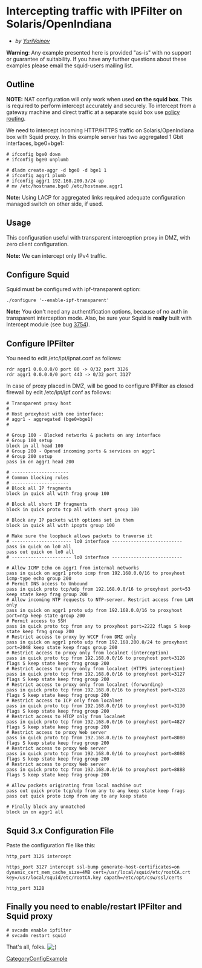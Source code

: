 # Intercepting traffic with IPFilter on Solaris/OpenIndiana

  - *by
    [YuriVoinov](/YuriVoinov#)*

**Warning**: Any example presented here is provided "as-is" with no
support or guarantee of suitability. If you have any further questions
about these examples please email the squid-users mailing list.

## Outline

**NOTE:** NAT configuration will only work when used **on the squid
box**. This is required to perform intercept accurately and securely. To
intercept from a gateway machine and direct traffic at a separate squid
box use [policy
routing](/ConfigExamples/Intercept/IptablesPolicyRoute#).

We need to intercept incoming HTTP/HTTPS traffic on Solaris/OpenIndiana
box with Squid proxy. In this example server has two aggregated 1 Gbit
interfaces, bge0+bge1:

    # ifconfig bge0 down
    # ifconfig bge0 unplumb
    
    # dladm create-aggr -d bge0 -d bge1 1
    # ifconfig aggr1 plumb
    # ifconfig aggr1 192.168.200.3/24 up
    # mv /etc/hostname.bge0 /etc/hostname.aggr1

**Note:** Using LACP for aggregated links required adequate
configuration managed switch on other side, if used.

## Usage

This configuration useful with transparent interception proxy in DMZ,
with zero client configuration.

**Note:** We can intercept only IPv4 traffic.

## Configure Squid

Squid must be configured with ipf-transparent option:

    ./configure '--enable-ipf-transparent'

**Note:** You don't need any authentification options, because of no
auth in transparent interception mode. Also, be sure your Squid is
**really** built with Intercept module (see bug
[3754](https://bugs.squid-cache.org/show_bug.cgi?id=3754#)).

## Configure IPFilter

You need to edit /etc/ipt/ipnat.conf as follows:

    rdr aggr1 0.0.0.0/0 port 80 -> 0/32 port 3126
    rdr aggr1 0.0.0.0/0 port 443 -> 0/32 port 3127

In case of proxy placed in DMZ, will be good to configure IPFilter as
closed firewall by edit /etc/ipt/ipf.conf as follows:

    # Transparent proxy host
    #
    # Host proxyhost with one interface:
    # aggr1 - aggregated (bge0+bge1)
    #
    
    # Group 100 - Blocked networks & packets on any interface
    # Group 100 setup
    block in all head 100
    # Group 200 - Opened incoming ports & services on aggr1
    # Group 200 setup
    pass in on aggr1 head 200
    
    # ---------------------
    # Common blocking rules
    # ---------------------
    # Block all IP fragments
    block in quick all with frag group 100
    
    # Block all short IP fragments
    block in quick proto tcp all with short group 100
    
    # Block any IP packets with options set in them 
    block in quick all with ipopts group 100
    
    # Make sure the loopback allows packets to traverse it
    # ---------------------- lo0 interface --------------------------
    pass in quick on lo0 all
    pass out quick on lo0 all
    # ---------------------- lo0 interface --------------------------
    
    # Allow ICMP Echo on aggr1 from internal networks
    pass in quick on aggr1 proto icmp from 192.168.0.0/16 to proxyhost icmp-type echo group 200
    # Permit DNS access to Unbound
    pass in quick proto tcp/udp from 192.168.0.0/16 to proxyhost port=53 keep state keep frag group 200
    # Allow incoming NTP requests to NTP-server. Restrict access from LAN only
    pass in quick on aggr1 proto udp from 192.168.0.0/16 to proxyhost port=ntp keep state group 200
    # Permit access to SSH
    pass in quick proto tcp from any to proxyhost port=2222 flags S keep state keep frag group 200
    # Restrict access to proxy by WCCP from DMZ only
    pass in quick on aggr1 proto udp from 192.168.200.0/24 to proxyhost port=2048 keep state keep frags group 200
    # Restrict access to proxy only from localnet (interception)
    pass in quick proto tcp from 192.168.0.0/16 to proxyhost port=3126 flags S keep state keep frag group 200
    # Restrict access to proxy only from localnet (HTTPS interception)
    pass in quick proto tcp from 192.168.0.0/16 to proxyhost port=3127 flags S keep state keep frag group 200
    # Restrict access to proxy only from localnet (forwarding)
    pass in quick proto tcp from 192.168.0.0/16 to proxyhost port=3128 flags S keep state keep frag group 200
    # Restrict access to ICP only from localnet
    pass in quick proto tcp from 192.168.0.0/16 to proxyhost port=3130 flags S keep state keep frag group 200
    # Restrict access to HTCP only from localnet
    pass in quick proto tcp from 192.168.0.0/16 to proxyhost port=4827 flags S keep state keep frag group 200
    # Restrict access to proxy Web server
    pass in quick proto tcp from 192.168.0.0/16 to proxyhost port=8080 flags S keep state keep frag group 200
    # Restrict access to proxy Web server
    pass in quick proto tcp from 192.168.0.0/16 to proxyhost port=8088 flags S keep state keep frag group 200
    # Restrict access to proxy Web server
    pass in quick proto tcp from 192.168.0.0/16 to proxyhost port=8888 flags S keep state keep frag group 200
    
    # Allow packets originating from local machine out
    pass out quick proto tcp/udp from any to any keep state keep frags
    pass out quick proto icmp from any to any keep state
    
    # Finally block any unmatched
    block in on aggr1 all

## Squid 3.x Configuration File

Paste the configuration file like this:

    http_port 3126 intercept
    
    https_port 3127 intercept ssl-bump generate-host-certificates=on dynamic_cert_mem_cache_size=4MB cert=/usr/local/squid/etc/rootCA.crt key=/usr/local/squid/etc/rootCA.key capath=/etc/opt/csw/ssl/certs
    
    http_port 3128

## Finally you need to enable/restart IPFilter and Squid proxy

    # svcadm enable ipfilter
    # svcadm restart squid

That's all, folks.
![;)](https://wiki.squid-cache.org/wiki/squidtheme/img/smile4.png)

[CategoryConfigExample](/CategoryConfigExample#)
